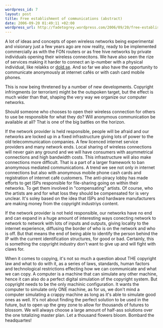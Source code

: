 ```yaml
--- 
wordpress_id: 7
layout: post
title: Free establishment of communications (abstract)
date: 2006-09-20 01:49:11 +02:00
wordpress_url: http://fadetogrey.wordpress.com/2006/09/20/free-establishment-of-communications-abstract-2/
---
```

<p class="MsoNormal"><span>A lot of ideas and concepts of open wireless networks being experimental and visionary just a few years ago are now reality, ready to be implemented commercially as with the FON routers or as free hive networks by private individuals opening their wireless connecitons. We have also seen the rize of services making it harder to connect an ip-number with a physical individual, like relakks or </span><a href="http://dold.se/" target="_blank"><span>dold.se</span></a><span>. And so far we also have the opportunity to communicate anonymously at internet cafés or with cash card mobile phones. </span></p>
<p class="MsoNormal"><span>This is now being thretened by a number of new developments. Copyright infringments (or terrorism) might be the outspoken target, but the effect is much wider than that, shaping the very way we organize our computer networks.</span></p>
Should someone who chooses to open their wireless connection for others to use be responsible for what they do? Will anonymous communication be available at all? That is one of the big battles on the horizon.

If the network provider is held responsible, people will be afraid and our networks are locked up in a fixed infrastructure giving lots of power to the old telecommunication companies. A few licenced internet service providers and many network ends. Local sharing of wireless connections will never gain any ground and we will have consumers with asymmetrical connections and high bandwidth costs. This infrastructure will also make connections more difficult. That is a part of a larger framework to ban anomymous mediated communications. A trend we see not only in internet connections but also with anonymous mobile phone cash cards and registration of internet café customers. The anti-piracy lobby has made efforts to get ISPs responsible for file-sharing going on within their networks. To get them involved in "compensating" artists. Of course, who the artists are and for what loss they should be compensated for is very unclear. It's soley based on the idea that ISPs and hardware manufacturers are making money from the copyright industriys content.

If the network provider is not held responsible, our networks have no end and can expand in a huge amount of interesting ways conecting network to network to network with lots of inputs and outputs, giving locality to the internet experience, diffusing the border of who is on the network and who is off. But that means the end of being able to identify the person behind the IP with the current identification structures, for good or bad. Certainly, this is something the copyright industry don't want to give up and will fight with claws for.

When it comes to copying, it's not so much a question about THE copyright law and what to do with it, as a series of laws, standards, human factors and technological restrictions effecting how we can communicate and what we can copy. A computer is a machine that can simulate any other machine, hence it can also do a perfect digital simulation of the copyright system. But copyright needs to be the only machinic configuration. It wants the computer to simulate only ONE machine, as for us, we don't mind a computer simulating a crappy machine as long as it's able to simulate good ones as well. It's not about finding the perfect solution to be used in the future, but to open up the grey zone to allow for thousands of futures to blossom.
We will always choose a large amount of half-ass solutions over the one totalizing master plan.
Let a thousand flowers bloom. Bombard the headquartes!
